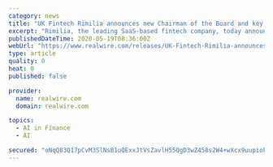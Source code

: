 ```yaml
---
category: news
title: "UK Fintech Rimilia announces new Chairman of the Board and key leadership appointments to fast-track growth following funding round"
excerpt: "Rimilia, the leading SaaS-based fintech company, today announced it’s continuing to accelerate its growth with the recent appointment of Rob Luddy as Chairman of the Board, alongside Steven Robertson"
publishedDateTime: 2020-05-19T08:36:00Z
webUrl: "https://www.realwire.com/releases/UK-Fintech-Rimilia-announces-new-Chairman-of-the-Board"
type: article
quality: 0
heat: 0
published: false

provider:
  name: realwire.com
  domain: realwire.com

topics:
  - AI in Finance
  - AI

secured: "oNqQ83Q17pCvM3SlNsB1uQExxJtVsZavlH55QgD3wZ458s2W4+wXcx9uupioFVWZJ3fV3caVqVXu+5ED+D5vF24Q8EhPKtQyagKu1C8WIjwNTSkPbarfvmC7zi3fh4f6EIJTQ0D7kuE/BoTa2Koc6iXkjfdg9lCmmADKp2VnTjmPP8dB5fb5R9SJ+WKHBeW4QR8QewxjPYGdxObahB7VfsT1eDkAmADIcY0JIpKtrVgX41ez2gDSqW3EdzPz04lwXe9iwt0vvvFDSn/l6E3qMIQotBdw+hhTocE27sgV3/q0kokgRePFxsaJm4lq2yD4S52eDz8YfQ3m1IhXLtwi5zAU9aqNh2JuhAILuNmP6DSVRRvaxHgEpJR5E26WrCu58eoLWeTTXv2LCsFF/fXE+tBpjaz+SnvVr0VvzRvZ7UWhBxlzd4y92Y+6+0ZeKTTRWtZl3NiT4UXxvS0/S8QjJuBlA7uj6IyzFnd8UlsEFOU=;JONsJ4jl6p1+UYf8masrHQ=="
---
```


